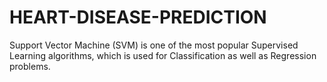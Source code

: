 # HEART-DISEASE-PREDICTION
Support Vector Machine (SVM) is one of the most popular Supervised Learning algorithms, which is used for Classification as well as Regression problems.

